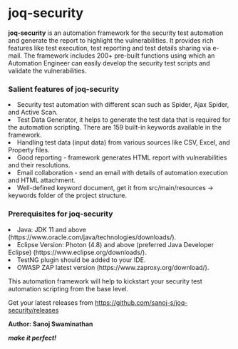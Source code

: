 # joq-security
**joq-security** is an automation framework for the security test automation and generate the report to highlight the vulnerabilities. It provides rich features like test execution, test reporting and test details sharing via e-mail. The framework includes 200+ pre-built functions using which an Automation Engineer can easily develop the security test scripts and validate the vulnerabilities.

<h3>Salient features of joq-security</h3>
<li> Security test automation with different scan such as Spider, Ajax Spider, and Active Scan.
<br><li> Test Data Generator, it helps to generate the test data that is required for the automation scripting. There are 159 built-in keywords available in the framework.
<br><li> Handling test data (input data) from various sources like CSV, Excel, and Property files. 
<br><li> Good reporting - framework generates HTML report with vulnerabilities and their resolutions.  
<br><li> Email collaboration - send an email with details of automation execution and HTML attachment. 
<br><li> Well-defined keyword document, get it from src/main/resources -> keywords folder of the project structure. 

<h3>Prerequisites for joq-security</h3>
<li>Java: JDK 11 and above (https://www.oracle.com/java/technologies/downloads/).
<br><li> Eclipse Version: Photon (4.8) and above (preferred Java Developer Eclipse) (https://www.eclipse.org/downloads/).	
<br><li>TestNG plugin should be added to your IDE.
<br><li> OWASP ZAP latest version (https://www.zaproxy.org/download/).

This automation framework will help to kickstart your security test automation scripting from the base level.	
	
Get your latest releases from https://github.com/sanoj-s/joq-security/releases

**Author: Sanoj Swaminathan**
	
_**make it perfect!**_
